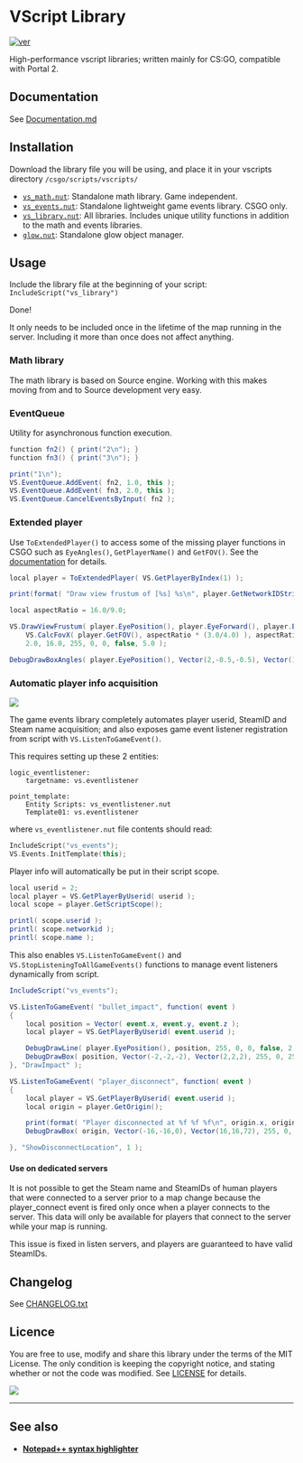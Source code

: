 # VScript Library
[![ver][]](CHANGELOG.txt)

[ver]: https://img.shields.io/badge/vs__library-v2.43.23-informational

High-performance vscript libraries; written mainly for CS:GO, compatible with Portal 2.

## Documentation
See [Documentation.md](Documentation.md)

## Installation
Download the library file you will be using, and place it in your vscripts directory `/csgo/scripts/vscripts/`
- [`vs_math.nut`][vs_math]: Standalone math library. Game independent.
- [`vs_events.nut`][vs_events]: Standalone lightweight game events library. CSGO only.
- [`vs_library.nut`][vs_library]: All libraries. Includes unique utility functions in addition to the math and events libraries.
- [`glow.nut`][glow]: Standalone glow object manager.

[vs_math]: https://raw.githubusercontent.com/samisalreadytaken/vs_library/master/vs_math.nut
[vs_events]: https://raw.githubusercontent.com/samisalreadytaken/vs_library/master/vs_events.nut
[vs_library]: https://raw.githubusercontent.com/samisalreadytaken/vs_library/master/vs_library.nut
[glow]: https://raw.githubusercontent.com/samisalreadytaken/vs_library/master/glow.nut

## Usage
Include the library file at the beginning of your script: `IncludeScript("vs_library")`

Done!

It only needs to be included once in the lifetime of the map running in the server. Including it more than once does not affect anything.

### Math library
The math library is based on Source engine. Working with this makes moving from and to Source development very easy.

### EventQueue
Utility for asynchronous function execution.
```cs
function fn2() { print("2\n"); }
function fn3() { print("3\n"); }

print("1\n");
VS.EventQueue.AddEvent( fn2, 1.0, this );
VS.EventQueue.AddEvent( fn3, 2.0, this );
VS.EventQueue.CancelEventsByInput( fn2 );
```

### Extended player
Use `ToExtendedPlayer()` to access some of the missing player functions in CSGO such as `EyeAngles()`, `GetPlayerName()` and `GetFOV()`. See the [documentation](/Documentation.md#f_ToExtendedPlayer) for details.

```cs
local player = ToExtendedPlayer( VS.GetPlayerByIndex(1) );

print(format( "Draw view frustum of [%s] %s\n", player.GetNetworkIDString(), player.GetPlayerName() ));

local aspectRatio = 16.0/9.0;

VS.DrawViewFrustum( player.EyePosition(), player.EyeForward(), player.EyeRight(), player.EyeUp(),
	VS.CalcFovX( player.GetFOV(), aspectRatio * (3.0/4.0) ), aspectRatio,
	2.0, 16.0, 255, 0, 0, false, 5.0 );

DebugDrawBoxAngles( player.EyePosition(), Vector(2,-0.5,-0.5), Vector(16,0.5,0.5), player.EyeAngles(), 0, 255, 0, 16, 5.0 );
```

### Automatic player info acquisition
[![](https://img.shields.io/badge/video-red?logo=youtube)](https://www.youtube.com/watch?v=JGnBQ1lwzzg)

The game events library completely automates player userid, SteamID and Steam name acquisition; and also exposes game event listener registration from script with `VS.ListenToGameEvent()`.

This requires setting up these 2 entities:

```
logic_eventlistener:
	targetname: vs.eventlistener

point_template:
	Entity Scripts: vs_eventlistener.nut
	Template01: vs.eventlistener
```

where `vs_eventlistener.nut` file contents should read:

```cpp
IncludeScript("vs_events");
VS.Events.InitTemplate(this);
```

Player info will automatically be put in their script scope.

```cs
local userid = 2;
local player = VS.GetPlayerByUserid( userid );
local scope = player.GetScriptScope();

printl( scope.userid );
printl( scope.networkid );
printl( scope.name );
```

This also enables `VS.ListenToGameEvent()` and `VS.StopListeningToAllGameEvents()` functions to manage event listeners dynamically from script.

```cs
IncludeScript("vs_events");

VS.ListenToGameEvent( "bullet_impact", function( event )
{
	local position = Vector( event.x, event.y, event.z );
	local player = VS.GetPlayerByUserid( event.userid );

	DebugDrawLine( player.EyePosition(), position, 255, 0, 0, false, 2.0 );
	DebugDrawBox( position, Vector(-2,-2,-2), Vector(2,2,2), 255, 0, 255, 127, 2.0 );
}, "DrawImpact" );

VS.ListenToGameEvent( "player_disconnect", function( event )
{
	local player = VS.GetPlayerByUserid( event.userid );
	local origin = player.GetOrigin();

	print(format( "Player disconnected at %f %f %f\n", origin.x, origin.y, origin.z ));
	DebugDrawBox( origin, Vector(-16,-16,0), Vector(16,16,72), 255, 0, 0, 127, 10.0 );

}, "ShowDisconnectLocation", 1 );
```

#### Use on dedicated servers
It is not possible to get the Steam name and SteamIDs of human players that were connected to a server prior to a map change because the player_connect event is fired only once when a player connects to the server. This data will only be available for players that connect to the server while your map is running.

This issue is fixed in listen servers, and players are guaranteed to have valid SteamIDs.

## Changelog
See [CHANGELOG.txt](CHANGELOG.txt)

## Licence
You are free to use, modify and share this library under the terms of the MIT License. The only condition is keeping the copyright notice, and stating whether or not the code was modified. See [LICENSE](LICENSE) for details.

[![](http://hits.dwyl.com/samisalreadytaken/vs_library.svg)](https://hits.dwyl.com/samisalreadytaken/vs_library)

________________________________

## See also
* [**Notepad++ syntax highlighter**][npp]

[npp]: https://gist.github.com/samisalreadytaken/5bcf322332074f31545ccb6651b88f2d
